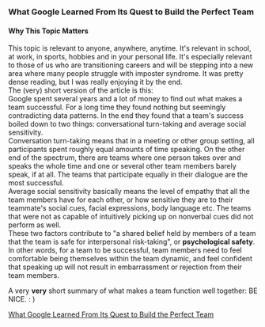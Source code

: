 ### What Google Learned From Its Quest to Build the Perfect Team

#### Why This Topic Matters

This topic is relevant to anyone, anywhere, anytime. It's relevant in school, at work, in sports, hobbies and in your personal life. It's especially relevant to those of us who are transitioning careers and will be stepping into a new area where many people struggle with imposter syndrome. It was pretty dense reading, but I was really enjoying it by the end.  
The (very) short version of the article is this:   
Google spent several years and a lot of money to find out what makes a team successful. For a long time they found nothing but seemingly contradicting data patterns. In the end they found that a team's success boiled down to two things: conversational turn-taking and average social sensitivity.   
Conversation turn-taking means that in a meeting or other group setting, all participants spent roughly equal amounts of time speaking. On the other end of the spectrum, there are teams where one person takes over and speaks the whole time and one or several other team members barely speak, if at all. The teams that participate equally in their dialogue are the most successful.  
Average social sensitivity basically means the level of empathy that all the team members have for each other, or how sensitive they are to their teammate's social cues, facial expressions, body language etc. The teams that were not as capable of intuitively picking up on nonverbal cues did not perform as well.  
These two factors contribute to "a shared belief held by members of a team that the team is safe for interpersonal risk-taking", or **psychological safety**. In other words, for a team to be successful, team members need to feel comfortable being themselves within the team dynamic, and feel confident that speaking up will not result in embarrassment or rejection from their team members.  

A very **very** short summary of what makes a team function well together: BE NICE. : )



[What Google Learned From Its Quest to Build the Perfect Team](https://www.nytimes.com/2016/02/28/magazine/what-google-learned-from-its-quest-to-build-the-perfect-team.html)